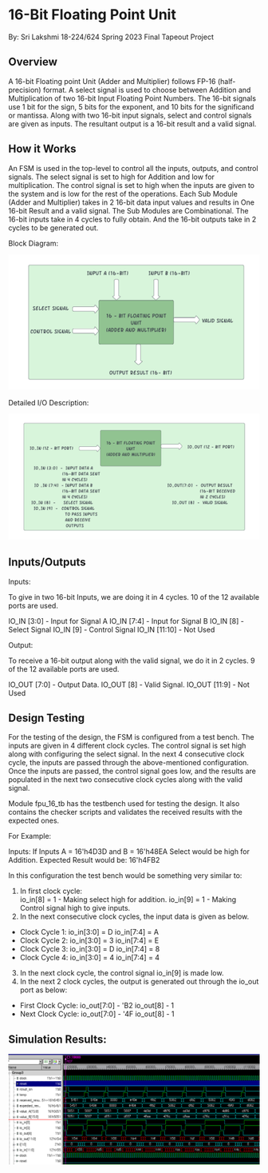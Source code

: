 # 16-Bit Floating Point Unit

By: Sri Lakshmi
18-224/624 Spring 2023 Final Tapeout Project

## Overview

A 16-bit Floating point Unit (Adder and Multiplier) follows FP-16 (half-precision) format. A select signal is used to choose between Addition and Multiplication of two 16-bit Input Floating Point Numbers. The 16-bit signals use 1 bit for the sign, 5 bits for the exponent, and 10 bits for the significand or mantissa. 
Along with two 16-bit input signals, select and control signals are given as inputs. The resultant output is a 16-bit result and a valid signal. 

## How it Works

An FSM is used in the top-level to control all the inputs, outputs, and control signals. The select signal is set to high for Addition and low for multiplication. The control signal is set to high when the inputs are given to the system and is low for the rest of the operations. Each Sub Module (Adder and Multiplier) takes in 2 16-bit data input values and results in One 16-bit Result and a valid signal. The Sub Modules are Combinational. The 16-bit inputs take in 4 cycles to fully obtain. And the 16-bit outputs take in 2 cycles to be generated out. 


Block Diagram: 

![](Picture2.png)

Detailed I/O Description: 

![](Picture1.png)


## Inputs/Outputs

Inputs: 

To give in two 16-bit Inputs, we are doing it in 4 cycles. 10 of the 12 available ports are used.


IO_IN [3:0] 	-	Input for Signal A
IO_IN [7:4] 	-	Input for Signal B
IO_IN [8]		- 	Select Signal
IO_IN [9]		-	Control Signal
IO_IN [11:10]	-	Not Used

Output: 

To receive a 16-bit output along with the valid signal, we do it in 2 cycles. 9 of the 12 available ports are used.


IO_OUT [7:0]	-	Output Data. 
IO_OUT [8]		- 	Valid Signal. 
IO_OUT [11:9]	-	Not Used

## Design Testing

For the testing of the design, the FSM is configured from a test bench. 
The inputs are given in 4 different clock cycles. The control signal is set high along with configuring the select signal. In the next 4 consecutive clock cycle, the inputs are passed through the above-mentioned configuration. Once the inputs are passed, the control signal goes low, and the results are populated in the next two consecutive clock cycles along with the valid signal. 

Module fpu_16_tb has the testbench used for testing the design. It also contains the checker scripts and validates the received results with the expected ones.

For Example: 

Inputs: 
If Inputs A = 16'h4D3D and B = 16'h48EA
Select would be high for Addition. Expected Result would be: 16'h4FB2

In this configuration the test bench would be something very similar to: 
1. In first clock cycle:  
io_in[8] = 1	- Making select high for addition. 
io_in[9] = 1	- Making Control signal high to give inputs.
2. In the next consecutive clock cycles, the input data is given as below. 
* Clock Cycle 1:
    		 io_in[3:0] = D
    		 io_in[7:4] = A
* Clock Cycle 2:
    		io_in[3:0] = 3
    		io_in[7:4] = E
* Clock Cycle 3:
    		io_in[3:0] = D
    		io_in[7:4] = 8
* Clock Cycle 4:
    		io_in[3:0] = 4
    		io_in[7:4] = 4
3. In the next clock cycle, the control signal io_in[9] is made low. 
4. In the next 2 clock cycles, the output is generated out through the io_out port as below: 
* First Clock Cycle: 
	io_out[7:0] 	- 'B2
	io_out[8] 		- 1
* Next Clock Cycle:
	io_out[7:0] 	- '4F
	io_out[8] 		- 1
## Simulation Results: 

![](Picture3.png)

